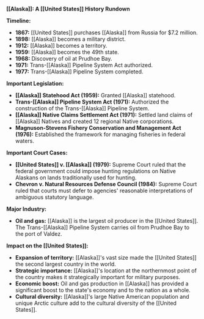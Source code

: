 **[[Alaska]]: A [[United States]] History Rundown**

**Timeline:**

* **1867:** [[United States]] purchases [[Alaska]] from Russia for $7.2 million.
* **1898:** [[Alaska]] becomes a military district.
* **1912:** [[Alaska]] becomes a territory.
* **1959:** [[Alaska]] becomes the 49th state.
* **1968:** Discovery of oil at Prudhoe Bay.
* **1971:** Trans-[[Alaska]] Pipeline System Act authorized.
* **1977:** Trans-[[Alaska]] Pipeline System completed.

**Important Legislation:**

* **[[Alaska]] Statehood Act (1959):** Granted [[Alaska]] statehood.
* **Trans-[[Alaska]] Pipeline System Act (1971):** Authorized the construction of the Trans-[[Alaska]] Pipeline System.
* **[[Alaska]] Native Claims Settlement Act (1971):** Settled land claims of [[Alaska]] Natives and created 12 regional Native corporations.
* **Magnuson-Stevens Fishery Conservation and Management Act (1976):** Established the framework for managing fisheries in federal waters.

**Important Court Cases:**

* **[[United States]] v. [[Alaska]] (1979):** Supreme Court ruled that the federal government could impose hunting regulations on Native Alaskans on lands traditionally used for hunting.
* **Chevron v. Natural Resources Defense Council (1984):** Supreme Court ruled that courts must defer to agencies' reasonable interpretations of ambiguous statutory language.

**Major Industry:**

* **Oil and gas:** [[Alaska]] is the largest oil producer in the [[United States]]. The Trans-[[Alaska]] Pipeline System carries oil from Prudhoe Bay to the port of Valdez.

**Impact on the [[United States]]:**

* **Expansion of territory:** [[Alaska]]'s vast size made the [[United States]] the second largest country in the world.
* **Strategic importance:** [[Alaska]]'s location at the northernmost point of the country makes it strategically important for military purposes.
* **Economic boost:** Oil and gas production in [[Alaska]] has provided a significant boost to the state's economy and to the nation as a whole.
* **Cultural diversity:** [[Alaska]]'s large Native American population and unique Arctic culture add to the cultural diversity of the [[United States]].